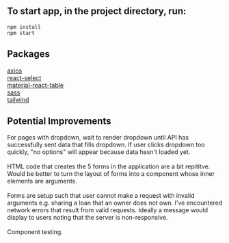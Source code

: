 ## To start app, in the project directory, run:

`npm install`<br>
`npm start`

## Packages

[axios](https://axios-http.com/)<br>
[react-select](https://react-select.com/home)<br>
[material-react-table](https://www.material-react-table.com/)<br>
[sass](https://sass-lang.com/)<br>
[tailwind](https://tailwindcss.com/)<br>

## Potential Improvements
For pages with dropdown, wait to render dropdown until API has successfully sent data that fills dropdown. If user clicks dropdown too quickly, "no options" will appear because data hasn't loaded yet.<br><br>
HTML code that creates the 5 forms in the application are a bit repititve. Would be better to turn the layout of forms into a component whose inner elements are arguments.<br><br>
Forms are setup such that user cannot make a request with invalid arguments e.g. sharing a loan that an owner does not own. I've encountered network errors that result from valid requests. Ideally a message would display to users noting that the server is non-responsive.<br><br>
Component testing.